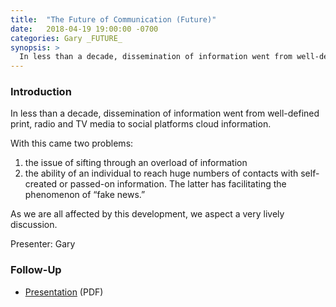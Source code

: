 ```yaml
---
title:  "The Future of Communication (Future)"
date:   2018-04-19 19:00:00 -0700
categories: Gary _FUTURE_
synopsis: >
  In less than a decade, dissemination of information went from well-defined print, radio and TV media to social platforms cloud information.  With this came two problems: (a) the issue of sifting through an overload of information; and (b) the ability of an individual to reach huge numbers of contacts with self-created or passed-on information. The latter has facilitating the phenomenon of “fake news.” As we are all affected by this development, we aspect a very lively discussion.
---
```


### Introduction

In less than a decade, dissemination of information went from well-defined print, radio and TV media to social platforms cloud information. 

With this came two problems: 
1. the issue of sifting through an overload of information
1. the ability of an individual to reach huge numbers of contacts with self-created or passed-on information. The latter has facilitating the phenomenon of “fake news.”

As we are all affected by this development, we aspect a very lively discussion.

Presenter: Gary

### Follow-Up

* [Presentation](/assets/present/2018/future-of-communication.pdf) (PDF)